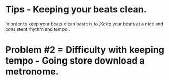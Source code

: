 
# Tips -  Keeping your beats clean.

In order to keep your beats clean basic is to ,Keep your beats at a nice and consistent rhythm and tempo .

# Problem #2 = Difficulty with keeping tempo - Going store download a metronome.

